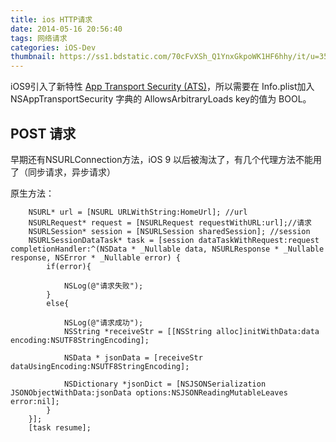 ```yaml
---
title: ios HTTP请求
date: 2014-05-16 20:56:40
tags: 网络请求
categories: iOS-Dev
thumbnail: https://ss1.bdstatic.com/70cFvXSh_Q1YnxGkpoWK1HF6hhy/it/u=3584732535,1447982096&fm=27&gp=0.jpg
---
```


iOS9引入了新特性 [App Transport Security (ATS)](https://developer.apple.com/library/prerelease/ios/releasenotes/General/WhatsNewIniOS/Articles/iOS9.html#//apple_ref/doc/uid/TP40016198-DontLinkElementID_13)，所以需要在 Info.plist加入NSAppTransportSecurity 字典的 AllowsArbitraryLoads key的值为 BOOL。

<!-- more -->

## POST 请求

早期还有NSURLConnection方法，iOS 9 以后被淘汰了，有几个代理方法不能用了（同步请求，异步请求）



原生方法：

```objc
    NSURL* url = [NSURL URLWithString:HomeUrl]; //url
    NSURLRequest* request = [NSURLRequest requestWithURL:url];//请求
    NSURLSession* session = [NSURLSession sharedSession]; //session
    NSURLSessionDataTask* task = [session dataTaskWithRequest:request completionHandler:^(NSData * _Nullable data, NSURLResponse * _Nullable response, NSError * _Nullable error) {
        if(error){
            
            NSLog(@"请求失败");
        }
        else{
            
            NSLog(@"请求成功");
            NSString *receiveStr = [[NSString alloc]initWithData:data encoding:NSUTF8StringEncoding];
            
            NSData * jsonData = [receiveStr dataUsingEncoding:NSUTF8StringEncoding];
            
            NSDictionary *jsonDict = [NSJSONSerialization JSONObjectWithData:jsonData options:NSJSONReadingMutableLeaves error:nil];
        }
    }];
    [task resume];
```







